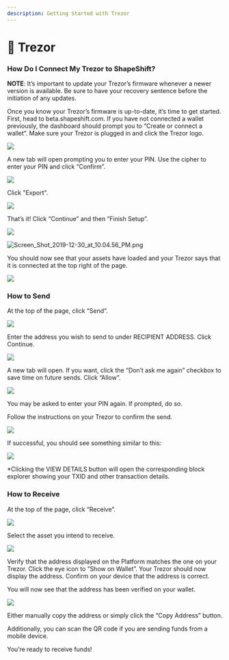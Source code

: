 ```yaml
---
description: Getting Started with Trezor
---
```


# 📔 Trezor

### **How Do I Connect My Trezor to ShapeShift?**

**NOTE**: It’s important to update your Trezor’s firmware whenever a newer version is available. Be sure to have your recovery sentence before the initiation of any updates.

Once you know your Trezor’s firmware is up-to-date, it’s time to get started. First, head to beta.shapeshift.com. If you have not connected a wallet previously, the dashboard should prompt you to “Create or connect a wallet”. Make sure your Trezor is plugged in and click the Trezor logo.

![](https://shapeshift.zendesk.com/hc/article\_attachments/360007528840/Screen\_Shot\_2019-12-30\_at\_10.01.34\_PM.png)

A new tab will open prompting you to enter your PIN. Use the cipher to enter your PIN and click “Confirm”.

![](https://shapeshift.zendesk.com/hc/article\_attachments/360007528860/Screen\_Shot\_2019-12-30\_at\_10.02.21\_PM.png)

Click "Export".

![](https://shapeshift.zendesk.com/hc/article\_attachments/360007543459/Screen\_Shot\_2019-12-30\_at\_10.03.04\_PM.png)

That’s it! Click “Continue” and then “Finish Setup”.

![](https://shapeshift.zendesk.com/hc/article\_attachments/360007528880/Screen\_Shot\_2019-12-30\_at\_10.04.01\_PM.png)

![Screen\_Shot\_2019-12-30\_at\_10.04.56\_PM.png](https://shapeshift.zendesk.com/hc/article\_attachments/360007543479/Screen\_Shot\_2019-12-30\_at\_10.04.56\_PM.png)

You should now see that your assets have loaded and your Trezor says that it is connected at the top right of the page.

![](https://shapeshift.zendesk.com/hc/article\_attachments/360007543539/Screen\_Shot\_2019-12-30\_at\_10.05.31\_PM.png)

### **How to Send**

At the top of the page, click “Send”.

![](https://shapeshift.zendesk.com/hc/article\_attachments/360007543559/Screen\_Shot\_2019-12-30\_at\_10.06.15\_PM.png)

Enter the address you wish to send to under RECIPIENT ADDRESS. Click Continue.

![](https://shapeshift.zendesk.com/hc/article\_attachments/360007543579/Screen\_Shot\_2019-12-30\_at\_10.06.52\_PM.png)

A new tab will open. If you want, click the “Don’t ask me again” checkbox to save time on future sends. Click “Allow”.

![](https://shapeshift.zendesk.com/hc/article\_attachments/360007543599/Screen\_Shot\_2019-12-30\_at\_10.07.52\_PM.png)

You may be asked to enter your PIN again. If prompted, do so.

Follow the instructions on your Trezor to confirm the send.

![](https://shapeshift.zendesk.com/hc/article\_attachments/360007528960/Screen\_Shot\_2019-12-30\_at\_10.08.37\_PM.png)

If successful, you should see something similar to this:

![](https://shapeshift.zendesk.com/hc/article\_attachments/360007543639/Screen\_Shot\_2019-12-30\_at\_10.09.16\_PM.png)

\*Clicking the VIEW DETAILS button will open the corresponding block explorer showing your TXID and other transaction details.

### **How to Receive**

At the top of the page, click “Receive”.

![](https://shapeshift.zendesk.com/hc/article\_attachments/360007543679/Screen\_Shot\_2019-12-30\_at\_10.10.13\_PM.png)

Select the asset you intend to receive.

![](https://shapeshift.zendesk.com/hc/article\_attachments/360007543699/Screen\_Shot\_2019-12-30\_at\_10.11.09\_PM.png)

Verify that the address displayed on the Platform matches the one on your Trezor. Click the eye icon to “Show on Wallet”. Your Trezor should now display the address. Confirm on your device that the address is correct.&#x20;

You will now see that the address has been verified on your wallet.

![](https://shapeshift.zendesk.com/hc/article\_attachments/360007543719/Screen\_Shot\_2019-12-30\_at\_10.12.01\_PM.png)

Either manually copy the address or simply click the “Copy Address” button.&#x20;

Additionally, you can scan the QR code if you are sending funds from a mobile device.&#x20;

You’re ready to receive funds!
